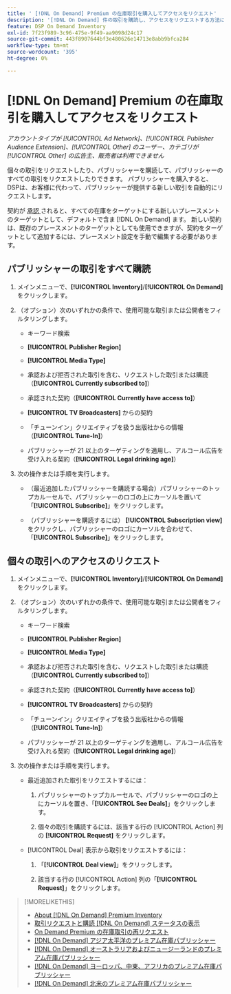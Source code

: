```yaml
---
title: ' [!DNL On Demand] Premium の在庫取引を購入してアクセスをリクエスト'
description: '[!DNL On Demand] 件の取引を購読し、アクセスをリクエストする方法について説明します。'
feature: DSP On Demand Inventory
exl-id: 7f23f989-3c96-475e-9f49-aa9098d24c17
source-git-commit: 443f8907644bf3e480626e14713e8abb9bfca284
workflow-type: tm+mt
source-wordcount: '395'
ht-degree: 0%

---
```


# [!DNL On Demand] Premium の在庫取引を購入してアクセスをリクエスト

*アカウントタイプが [!UICONTROL Ad Network]、[!UICONTROL Publisher Audience Extension]、[!UICONTROL Other] のユーザー、カテゴリが [!UICONTROL Other] の広告主、販売者は利用できません*

個々の取引をリクエストしたり、パブリッシャーを購読して、パブリッシャーのすべての取引をリクエストしたりできます。 パブリッシャーを購入すると、DSPは、お客様に代わって、パブリッシャーが提供する新しい取引を自動的にリクエストします。

契約が [ 承認 ](/help/dsp/inventory/on-demand-inventory-view-status.md) されると、すべての在庫をターゲットにする新しいプレースメントのターゲットとして、デフォルトで含ま [!DNL On Demand] ます。 新しい契約は、既存のプレースメントのターゲットとしても使用できますが、契約をターゲットとして追加するには、プレースメント設定を手動で編集する必要があります。

## パブリッシャーの取引をすべて購読

1. メインメニューで、**[!UICONTROL Inventory]**/**[!UICONTROL On Demand]** をクリックします。

1. （オプション）次のいずれかの条件で、使用可能な取引または公開者をフィルタリングします。

   * キーワード検索

   * **[!UICONTROL Publisher Region]**

   * **[!UICONTROL Media Type]**

   * 承認および拒否された取引を含む、リクエストした取引または購読（**[!UICONTROL Currently subscribed to]**）

   * 承認された契約（**[!UICONTROL Currently have access to]**）

   * **[!UICONTROL TV Broadcasters]** からの契約

   * 「チューンイン」クリエイティブを扱う出版社からの情報（**[!UICONTROL Tune-In]**）

   * パブリッシャーが 21 以上のターゲティングを適用し、アルコール広告を受け入れる契約（**[!UICONTROL Legal drinking age]**）

1. 次の操作または手順を実行します。

   * （最近追加したパブリッシャーを購読する場合）パブリッシャーのトップカルーセルで、パブリッシャーのロゴの上にカーソルを置いて「**[!UICONTROL Subscribe]**」をクリックします。

   * （パブリッシャーを購読するには） **[!UICONTROL Subscription view]** をクリックし、パブリッシャーのロゴにカーソルを合わせて、「**[!UICONTROL Subscribe]**」をクリックします。

## 個々の取引へのアクセスのリクエスト

1. メインメニューで、**[!UICONTROL Inventory]**/**[!UICONTROL On Demand]** をクリックします。

1. （オプション）次のいずれかの条件で、使用可能な取引または公開者をフィルタリングします。

   * キーワード検索

   * **[!UICONTROL Publisher Region]**

   * **[!UICONTROL Media Type]**

   * 承認および拒否された取引を含む、リクエストした取引または購読（**[!UICONTROL Currently subscribed to]**）

   * 承認された契約（**[!UICONTROL Currently have access to]**）

   * **[!UICONTROL TV Broadcasters]** からの契約

   * 「チューンイン」クリエイティブを扱う出版社からの情報（**[!UICONTROL Tune-In]**）

   * パブリッシャーが 21 以上のターゲティングを適用し、アルコール広告を受け入れる契約（**[!UICONTROL Legal drinking age]**）

1. 次の操作または手順を実行します。

   * 最近追加された取引をリクエストするには：

      1. パブリッシャーのトップカルーセルで、パブリッシャーのロゴの上にカーソルを置き、「**[!UICONTROL See Deals]**」をクリックします。

      1. 個々の取引を購読するには、該当する行の [!UICONTROL Action] 列の **[!UICONTROL Request]** をクリックします。

   * [!UICONTROL Deal] 表示から取引をリクエストするには：

      1. 「**[!UICONTROL Deal view]**」をクリックします。

      1. 該当する行の [!UICONTROL Action] 列の「**[!UICONTROL Request]**」をクリックします。

>[!MORELIKETHIS]
>
>* [About [!DNL On Demand] Premium Inventory](on-demand-inventory-about.md)
>* [ 取引リクエストと購読  [!DNL On Demand]  ステータスの表示 ](on-demand-inventory-view-status.md)
>* [On Demand Premium の在庫取引の再リクエスト ](on-demand-inventory-rerequest.md)
>* [[!DNL On Demand]  アジア太平洋のプレミアム在庫パブリッシャー ](on-demand-inventory-publishers-apac.md)
>* [[!DNL On Demand]  オーストラリアおよびニュージーランドのプレミアム在庫パブリッシャー ](on-demand-inventory-publishers-anz.md)
>* [[!DNL On Demand]  ヨーロッパ、中東、アフリカのプレミアム在庫パブリッシャー ](on-demand-inventory-publishers-emea.md)
>* [[!DNL On Demand]  北米のプレミアム在庫パブリッシャー ](on-demand-inventory-publishers-na.md)
